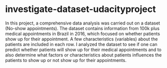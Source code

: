 # investigate-dataset-udacityproject
In this project, a comprehensive data analysis was carried out on a dataset (No-show appointments). The dataset contains information from 100k plus medical appointments in Brazil in 2016, which focused on whether patients show up for their appointment. A few characteristics (variables) about the patients are included in each row. I analyzed the dataset to see if one can predict whether patients will show up for their medical appointments and to also determine what factors or characteristics about patients influences the patients to show up or not show up for their appointments.
